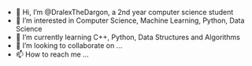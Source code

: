 - 👋 Hi, I’m @DralexTheDargon, a 2nd year computer science student 
- 👀 I’m interested in Computer Science, Machine Learning, Python, Data Science
- 🌱 I’m currently learning C++, Python, Data Structures and Algorithms
- 💞️ I’m looking to collaborate on ...
- 📫 How to reach me ...

<!---
DralexTheDargon/DralexTheDargon is a ✨ special ✨ repository because its `README.md` (this file) appears on your GitHub profile.
You can click the Preview link to take a look at your changes.
--->
